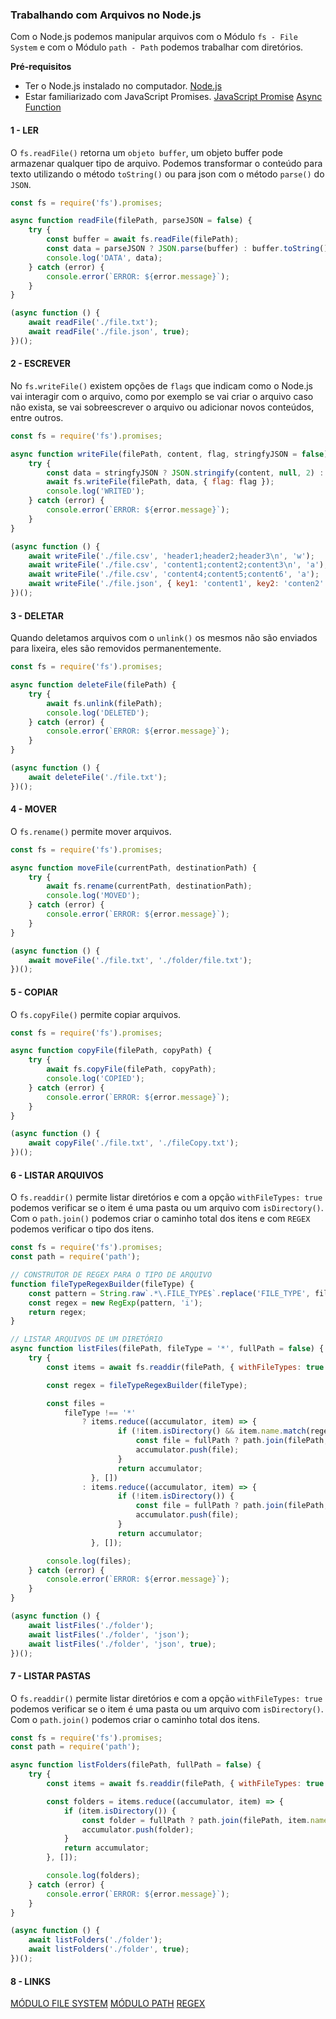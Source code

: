 ### Trabalhando com Arquivos no Node.js

Com o Node.js podemos manipular arquivos com o Módulo `fs - File System` e com o Módulo `path - Path` podemos
trabalhar com diretórios.

**Pré-requisitos**

- Ter o Node.js instalado no computador.
  [Node.js](https://nodejs.org/en/)
- Estar familiarizado com JavaScript Promises.
  [JavaScript Promise](https://developer.mozilla.org/en-US/docs/Web/JavaScript/Reference/Global_Objects/Promise)
  [Async Function](https://developer.mozilla.org/en-US/docs/Web/JavaScript/Reference/Statements/async_function)

#### 1 - LER

O `fs.readFile()` retorna um `objeto buffer`, um objeto buffer pode armazenar qualquer tipo de arquivo. Podemos
transformar o conteúdo para texto utilizando o método `toString()` ou para json com o método `parse()` do `JSON`.

```javascript
const fs = require('fs').promises;

async function readFile(filePath, parseJSON = false) {
	try {
		const buffer = await fs.readFile(filePath);
		const data = parseJSON ? JSON.parse(buffer) : buffer.toString();
		console.log('DATA', data);
	} catch (error) {
		console.error(`ERROR: ${error.message}`);
	}
}

(async function () {
	await readFile('./file.txt');
	await readFile('./file.json', true);
})();
```

#### 2 - ESCREVER

No `fs.writeFile()` existem opções de `flags` que indicam como o Node.js vai interagir com o arquivo, como
por exemplo se vai criar o arquivo caso não exista, se vai sobreescrever o arquivo ou adicionar novos
conteúdos, entre outros.

```javascript
const fs = require('fs').promises;

async function writeFile(filePath, content, flag, stringfyJSON = false) {
	try {
		const data = stringfyJSON ? JSON.stringify(content, null, 2) : content;
		await fs.writeFile(filePath, data, { flag: flag });
		console.log('WRITED');
	} catch (error) {
		console.error(`ERROR: ${error.message}`);
	}
}

(async function () {
	await writeFile('./file.csv', 'header1;header2;header3\n', 'w');
	await writeFile('./file.csv', 'content1;content2;content3\n', 'a');
	await writeFile('./file.csv', 'content4;content5;content6', 'a');
	await writeFile('./file.json', { key1: 'content1', key2: 'conten2' }, 'w', true);
})();
```

#### 3 - DELETAR

Quando deletamos arquivos com o `unlink()` os mesmos não são enviados para lixeira, eles são removidos
permanentemente.

```javascript
const fs = require('fs').promises;

async function deleteFile(filePath) {
	try {
		await fs.unlink(filePath);
		console.log('DELETED');
	} catch (error) {
		console.error(`ERROR: ${error.message}`);
	}
}

(async function () {
	await deleteFile('./file.txt');
})();
```

#### 4 - MOVER

O `fs.rename()` permite mover arquivos.

```javascript
const fs = require('fs').promises;

async function moveFile(currentPath, destinationPath) {
	try {
		await fs.rename(currentPath, destinationPath);
		console.log('MOVED');
	} catch (error) {
		console.error(`ERROR: ${error.message}`);
	}
}

(async function () {
	await moveFile('./file.txt', './folder/file.txt');
})();
```

#### 5 - COPIAR

O `fs.copyFile()` permite copiar arquivos.

```javascript
const fs = require('fs').promises;

async function copyFile(filePath, copyPath) {
	try {
		await fs.copyFile(filePath, copyPath);
		console.log('COPIED');
	} catch (error) {
		console.error(`ERROR: ${error.message}`);
	}
}

(async function () {
	await copyFile('./file.txt', './fileCopy.txt');
})();
```

#### 6 - LISTAR ARQUIVOS

O `fs.readdir()` permite listar diretórios e com a opção `withFileTypes: true` podemos verificar se o item
é uma pasta ou um arquivo com `isDirectory()`. Com o `path.join()` podemos criar o caminho total dos itens
e com `REGEX` podemos verificar o tipo dos itens.

```javascript
const fs = require('fs').promises;
const path = require('path');

// CONSTRUTOR DE REGEX PARA O TIPO DE ARQUIVO
function fileTypeRegexBuilder(fileType) {
	const pattern = String.raw`.*\.FILE_TYPE$`.replace('FILE_TYPE', fileType);
	const regex = new RegExp(pattern, 'i');
	return regex;
}

// LISTAR ARQUIVOS DE UM DIRETÓRIO
async function listFiles(filePath, fileType = '*', fullPath = false) {
	try {
		const items = await fs.readdir(filePath, { withFileTypes: true });

		const regex = fileTypeRegexBuilder(fileType);

		const files =
			fileType !== '*'
				? items.reduce((accumulator, item) => {
						if (!item.isDirectory() && item.name.match(regex)) {
							const file = fullPath ? path.join(filePath, item.name) : item.name;
							accumulator.push(file);
						}
						return accumulator;
				  }, [])
				: items.reduce((accumulator, item) => {
						if (!item.isDirectory()) {
							const file = fullPath ? path.join(filePath, item.name) : item.name;
							accumulator.push(file);
						}
						return accumulator;
				  }, []);

		console.log(files);
	} catch (error) {
		console.error(`ERROR: ${error.message}`);
	}
}

(async function () {
	await listFiles('./folder');
	await listFiles('./folder', 'json');
	await listFiles('./folder', 'json', true);
})();
```

#### 7 - LISTAR PASTAS

O `fs.readdir()` permite listar diretórios e com a opção `withFileTypes: true` podemos verificar se o item
é uma pasta ou um arquivo com `isDirectory()`. Com o `path.join()` podemos criar o caminho total dos itens.

```javascript
const fs = require('fs').promises;
const path = require('path');

async function listFolders(filePath, fullPath = false) {
	try {
		const items = await fs.readdir(filePath, { withFileTypes: true });

		const folders = items.reduce((accumulator, item) => {
			if (item.isDirectory()) {
				const folder = fullPath ? path.join(filePath, item.name) : item.name;
				accumulator.push(folder);
			}
			return accumulator;
		}, []);

		console.log(folders);
	} catch (error) {
		console.error(`ERROR: ${error.message}`);
	}
}

(async function () {
	await listFolders('./folder');
	await listFolders('./folder', true);
})();
```

#### 8 - LINKS

[MÓDULO FILE SYSTEM](https://nodejs.org/api/fs.html)
[MÓDULO PATH](https://nodejs.org/api/path.html)
[REGEX](https://developer.mozilla.org/en-US/docs/Web/JavaScript/Guide/Regular_Expressions)
